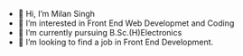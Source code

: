 - 👋 Hi, I’m Milan Singh
- 👀 I’m interested in Front End Web Developmet and Coding 
- 🌱 I’m currently pursuing B.Sc.(H)Electronics
- 💞️ I’m looking to find a job in Front End Development.
  


<!---
milan-sh/milan-sh is a ✨ special ✨ repository because its `README.md` (this file) appears on your GitHub profile.
You can click the Preview link to take a look at your changes.
--->
